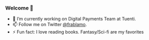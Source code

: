 ### Welcome 👋

- 🔭 I’m currently working on Digital Payments Team at Tuenti.
- 📫 Follow me on Twitter [@frablamo](https://www.twitter.com/frablamo).
- ⚡ Fun fact: I love reading books. Fantasy/Sci-fi are my favorites



<!--
**frablamo/frablamo** is a ✨ _special_ ✨ repository because its `README.md` (this file) appears on your GitHub profile.

Here are some ideas to get you started:
- 🌱 I’m currently learning Ruby on Rails and React.

- 🌱 I’m currently learning ...
- 👯 I’m looking to collaborate on ...
- 🤔 I’m looking for help with ...
- 💬 Ask me about ...
- 📫 How to reach me: ...
- 😄 Pronouns: ...
- ⚡ Fun fact: ...
-->
